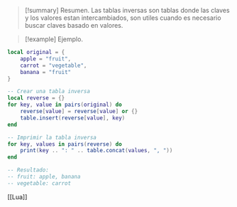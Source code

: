 >[!summary] Resumen.
>Las tablas inversas son tablas donde las claves y los valores estan intercambiados, son utiles cuando es necesario buscar claves basado en valores.

>[!example] Ejemplo.
```Lua
local original = {
    apple = "fruit",
    carrot = "vegetable",
    banana = "fruit"
}

-- Crear una tabla inversa
local reverse = {}
for key, value in pairs(original) do
    reverse[value] = reverse[value] or {}
    table.insert(reverse[value], key)
end

-- Imprimir la tabla inversa
for key, values in pairs(reverse) do
    print(key .. ": " .. table.concat(values, ", "))
end

-- Resultado:
-- fruit: apple, banana
-- vegetable: carrot

```

[[Lua]]